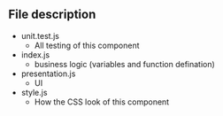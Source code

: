 File description
---
- unit.test.js
  - All testing of this component
- index.js
  - business logic (variables and function defination)
- presentation.js
  - UI
- style.js
  - How the CSS look of this component


